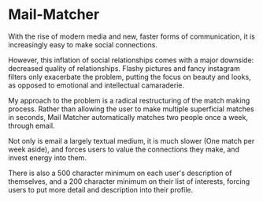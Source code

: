# Mail-Matcher

With the rise of modern media and new, faster forms of communication, it is increasingly easy to make social connections.

However, this inflation of social relationships comes with a major downside: decreased quality of relationships.  Flashy pictures and fancy instagram filters only exacerbate the problem, putting the focus on beauty and looks, as opposed to emotional and intellectual camaraderie.

My approach to the problem is a radical restructuring of the match making process.  Rather than allowing the user to make multiple superficial matches in seconds, Mail Matcher automatically matches two people once a week, through email.  

Not only is email a largely textual medium, it is much slower (One match per week aside), and forces users to value the connections they make, and invest energy into them.

There is also a 500 character minimum on each user's description of themselves, and a 200 character minimum on their list of interests, forcing users to put more detail and description into their profile.
